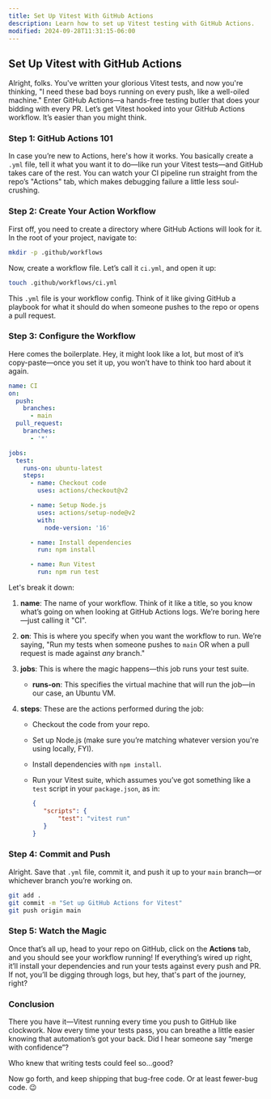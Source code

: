 ```yaml
---
title: Set Up Vitest With GitHub Actions
description: Learn how to set up Vitest testing with GitHub Actions.
modified: 2024-09-28T11:31:15-06:00
---
```


## Set Up Vitest with GitHub Actions

Alright, folks. You've written your glorious Vitest tests, and now you're thinking, "I need these bad boys running on every push, like a well-oiled machine." Enter GitHub Actions—a hands-free testing butler that does your bidding with every PR. Let’s get Vitest hooked into your GitHub Actions workflow. It’s easier than you might think.

### Step 1: GitHub Actions 101

In case you’re new to Actions, here's how it works. You basically create a `.yml` file, tell it what you want it to do—like run your Vitest tests—and GitHub takes care of the rest. You can watch your CI pipeline run straight from the repo’s "Actions" tab, which makes debugging failure a little less soul-crushing.

### Step 2: Create Your Action Workflow

First off, you need to create a directory where GitHub Actions will look for it. In the root of your project, navigate to:

```bash
mkdir -p .github/workflows
```

Now, create a workflow file. Let’s call it `ci.yml`, and open it up:

```bash
touch .github/workflows/ci.yml
```

This `.yml` file is your workflow config. Think of it like giving GitHub a playbook for what it should do when someone pushes to the repo or opens a pull request.

### Step 3: Configure the Workflow

Here comes the boilerplate. Hey, it might look like a lot, but most of it’s copy-paste—once you set it up, you won’t have to think too hard about it again.

```yaml
name: CI
on:
  push:
    branches:
      - main
  pull_request:
    branches:
      - '*'

jobs:
  test:
    runs-on: ubuntu-latest
    steps:
      - name: Checkout code
        uses: actions/checkout@v2

      - name: Setup Node.js
        uses: actions/setup-node@v2
        with:
          node-version: '16'

      - name: Install dependencies
        run: npm install

      - name: Run Vitest
        run: npm run test
```

Let's break it down:

1. **name**: The name of your workflow. Think of it like a title, so you know what’s going on when looking at GitHub Actions logs. We’re boring here—just calling it "CI".
2. **on**: This is where you specify when you want the workflow to run. We’re saying, "Run my tests when someone pushes to `main` OR when a pull request is made against *any* branch."
3. **jobs**: This is where the magic happens—this job runs your test suite.
   - **runs-on**: This specifies the virtual machine that will run the job—in our case, an Ubuntu VM.
4. **steps**: These are the actions performed during the job:

   - Checkout the code from your repo.
   - Set up Node.js (make sure you’re matching whatever version you're using locally, FYI).
   - Install dependencies with `npm install`.
   - Run your Vitest suite, which assumes you’ve got something like a `test` script in your `package.json`, as in:

     ```json
     {
     	"scripts": {
     		"test": "vitest run"
     	}
     }
     ```

### Step 4: Commit and Push

Alright. Save that `.yml` file, commit it, and push it up to your `main` branch—or whichever branch you’re working on.

```bash
git add .
git commit -m "Set up GitHub Actions for Vitest"
git push origin main
```

### Step 5: Watch the Magic

Once that’s all up, head to your repo on GitHub, click on the **Actions** tab, and you should see your workflow running! If everything’s wired up right, it’ll install your dependencies and run your tests against every push and PR. If not, you’ll be digging through logs, but hey, that's part of the journey, right?

### Conclusion

There you have it—Vitest running every time you push to GitHub like clockwork. Now every time your tests pass, you can breathe a little easier knowing that automation’s got your back. Did I hear someone say “merge with confidence”?

Who knew that writing tests could feel so…good?

Now go forth, and keep shipping that bug-free code. Or at least fewer-bug code. 😉

```ts
```
